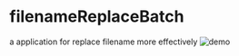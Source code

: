# filenameReplaceBatch
a application for replace filename more effectively 
![demo]("./demo.gif" "demo")
